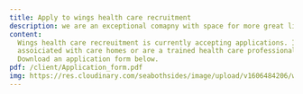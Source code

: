 ```yaml
---
title: Apply to wings health care recruitment
description: we are an exceptional comapny with space for more great like minded individuals
content:
  Wings health care recreuitment is currently accepting applications. If you have experience in positions
  assoiciated with care homes or are a trained health care professional, we would like to hear from you.
  Download an application form below.
pdf: /client/Application_form.pdf
img: https://res.cloudinary.com/seabothsides/image/upload/v1606484206/wingsBheki/services_jd5xat.svg
---
```

